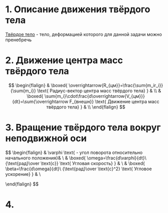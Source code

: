 # 1. Описание движения твёрдого тела
<ins>Твёрдое тело</ins> - тело, деформацией которого для данной задачи можно пренебречь
# 2. Движение центра масс твёрдого тела
$$
\begin{flalign}
	&
	\boxed{
		\overrightarrow{R_{цм}}=\frac{\sum{m_ir_i}}{\sum{m_i}} \text{ Радиус-вектор центра масс твёрдого тела}
	} & \\
	&
	\boxed{
		\sum{m_i}\cdot\frac{d\overrightarrow{V_{цм}}}{dt}=\sum{\overrightarrow F_{внешн}} \text{ Движение центра масс твёрдого тела}
	} & \\
\end{flalign}
$$
# 3. Вращение твёрдого тела вокруг неподвижной оси
$$
\begin{flalign}
	& \varphi \text{ - угол поворота относительно начального положения}& \\
	&
	\boxed{
		\omega=\frac{d\varphi}{dt}\ {\text{рад}\over \text{с}} \text{ Угловая скорость}
	}
	& \\
	& 
	\boxed{
		\beta=\frac{d\omega}{dt}\ {\text{рад}\over \text{с}^2}  \text{ Угловое ускорение}
	}
	& \\
	
\end{flalign}
$$
# 4. 